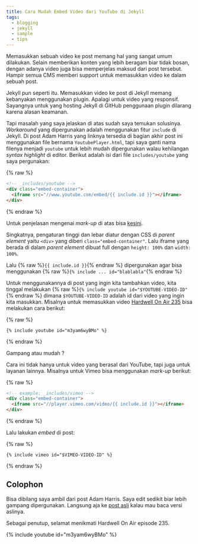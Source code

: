 ```yaml
---
title: Cara Mudah Embed Video dari YouTube di Jekyll
tags:
  - blogging
  - jekyll
  - sample
  - tips
---
```


Memasukkan sebuah video ke post memang hal yang sangat umum dilakukan. Selain memberikan konten yang lebih beragam biar tidak bosan, dengan adanya video juga bisa memperjelas maksud dari post tersebut. Hampir semua CMS memberi support untuk memasukkan video ke dalam sebuah post.

Jekyll pun seperti itu. Memasukkan video ke post di Jekyll memang kebanyakan menggunakan plugin. Apalagi untuk video yang responsif. Sayangnya untuk yang hosting Jekyll di GitHub penggunaan plugin dilarang karena alasan keamanan.

Tapi masalah yang saya jelaskan di atas sudah saya temukan solusinya. *Workaround* yang dipergunakan adalah menggunakan fitur `include` di Jekyll. Di post Adam Harris yang linknya tersedia di bagian akhir post ini menggunakan file bernama `YoutubePlayer.html`, tapi saya ganti nama filenya menjadi `youtube` untuk lebih mudah dipergunakan walau kehilangan *syntax highlight* di editor. Berikut adalah isi dari file `includes/youtube` yang saya pergunakan:

{% raw %}
```html
<!-- _includes/youtube -->
<div class="embed-container">
  <iframe src="//www.youtube.com/embed/{{ include.id }}"></iframe>
</div>
```
{% endraw %}

Untuk penjelasan mengenai *mark-up* di atas bisa [kesini](https://css-tricks.com/NetMag/FluidWidthVideo/Article-FluidWidthVideo.php).

Singkatnya, pengaturan tinggi dan lebar diatur dengan CSS di *parent element* yaitu `<div>` yang diberi `class="embed-container"`. Lalu iframe yang berada di dalam *parent element* dibuat full dengan `height: 100%` dan `width: 100%`.

Lalu {% raw %}`{{ include.id }}`{% endraw %} dipergunakan agar bisa menggunakan {% raw %}`{% include ... id="blablabla"`{% endraw %}

Untuk menggunakannya di post yang ingin kita tambahkan video, kita tinggal melakukan {% raw %}`{% include youtube id="$YOUTUBE-VIDEO-ID"`{% endraw %} dimana `$YOUTUBE-VIDEO-ID` adalah id dari video yang ingin kita masukkan. Misalnya untuk memasukkan video [Hardwell On Air 235](https://www.youtube.com/watch?v=m3yam6wyBMo) bisa melakukan cara berikut:

{% raw %}
```
{% include youtube id="m3yam6wyBMo" %}
```
{% endraw %}

Gampang atau mudah ?

Cara ini tidak hanya untuk video yang berasal dari YouTube, tapi juga untuk layanan lainnya. Misalnya untuk Vimeo bisa menggunakan *mark-up* berikut:

{% raw %}
```html
<!-- example: _includes/vimeo -->
<div class="embed-container">
  <iframe src="//player.vimeo.com/video/{{ include.id }}"></iframe>
</div>
```
{% endraw %}

Lalu lakukan *embed* di post:

{% raw %}
```
{% include vimeo id="$VIMEO-VIDEO-ID" %}
```
{% endraw %}

## Colophon

Bisa dibilang saya ambil dari post Adam Harris. Saya edit sedikit biar lebih gampang dipergunakan. Langsung aja ke [post asli](http://www.adamwadeharris.com/how-to-easily-embed-youtube-videos-in-jekyll-sites-without-a-plugin/) kalau mau baca versi aslinya.

Sebagai penutup, selamat menikmati Hardwell On Air episode 235.

{% include youtube id="m3yam6wyBMo" %}
